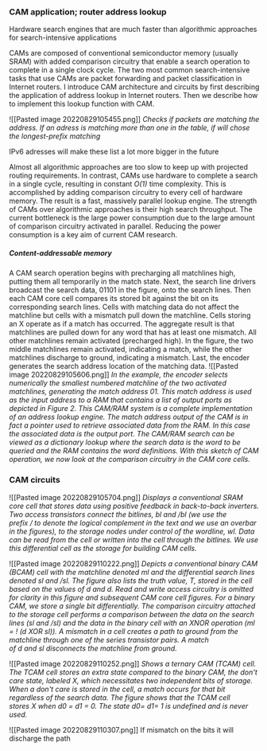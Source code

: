### CAM application; router address lookup
Hardware search engines that are much faster than algorithmic approaches for search-intensive applications

CAMs are composed of conventional semiconductor memory (usually SRAM) with added comparison circuitry that enable a search operation to complete in a single clock cycle. The two most common search-intensive tasks that use CAMs are packet forwarding and packet classification in Internet routers. I introduce CAM architecture and circuits by first describing the application of address lookup in Internet routers. Then we describe how to implement this lookup function with CAM.

![[Pasted image 20220829105455.png]]
	*Checks if packets are matching the address. If an adress is matching more than one in the table, if will chose the longest-prefix matching*

IPv6 adresses will make these list a lot more bigger in the future

Almost all algorithmic approaches are too slow to keep up with projected routing requirements. In contrast, CAMs use hardware to complete a search in a single cycle, resulting in constant *O(1)* time complexity. This is accomplished by adding comparison circuitry to every cell of hardware memory. The result is a fast, massively parallel lookup engine. The strength of CAMs over algorithmic approaches is their high search throughput. The current bottleneck is the large power consumption due to the large amount of comparison circuitry activated in parallel. Reducing the power consumption is a key aim of current CAM research.

##### Content-addressable memory
A CAM search operation begins with precharging all matchlines high, putting them all temporarily in the match state. Next, the search line drivers broadcast the search data, 01101 in the figure, onto the search lines. Then each CAM core cell compares its stored bit against the bit on its corresponding search lines. Cells with matching data do not affect the matchline but cells with a mismatch pull down the matchline. Cells storing an X operate as if a match has occurred. The aggregate result is that matchlines are pulled down for any word that has at least one mismatch. All other matchlines remain activated (precharged high). In the figure, the two middle matchlines remain activated, indicating a match, while the other matchlines discharge to ground, indicating a mismatch. Last, the encoder generates the search address location of the matching data.
![[Pasted image 20220829105606.png]]
	*In the example, the encoder selects numerically the smallest numbered matchline of the two activated matchlines, generating the match address 01. This match address is used as the input address to a RAM that contains a list of output ports as depicted in Figure 2. This CAM/RAM system is a complete implementation of an address lookup engine. The match address output of the CAM is in fact a pointer used to retrieve associated data from the RAM. In this case the associated data is the output port. The CAM/RAM search can be viewed as a dictionary lookup where the search data is the word to be queried and the RAM contains the word definitions. With this sketch of CAM operation, we now look at the comparison circuitry in the CAM core cells.*

### CAM circuits
![[Pasted image 20220829105704.png]]
	*Displays a conventional SRAM core cell that stores data using positive feedback in back-to-back inverters. Two access transistors connect the bitlines, bl and /bl (we use the prefix / to denote the logical complement in the text and we use an overbar in the figures), to the storage nodes under control of the wordline, wl. Data can be read from the cell or written into the cell through the bitlines. We use this differential cell as the storage for building CAM cells.*

![[Pasted image 20220829110222.png]]
	*Depicts a conventional binary CAM (BCAM) cell with the matchline denoted ml and the differential search lines denoted sl and /sl. The figure also lists the truth value, T, stored in the cell based on the values of d and d. Read and write access circuitry is omitted for clarity in this figure and subsequent CAM core cell figures. For a binary CAM, we store a single bit differentially. The comparison circuitry attached to the storage cell performs a comparison between the data on the search lines (sl and /sl) and the data in the binary cell with an XNOR operation (ml = ! (d XOR sl)). A mismatch in a cell creates a path to ground from the matchline through one of the series transistor pairs. A match of d and sl disconnects the matchline from ground.*

![[Pasted image 20220829110252.png]]
	*Shows a ternary CAM (TCAM) cell. The TCAM cell stores an extra state compared to the binary CAM, the don't care state, labeled X, which necessitates two independent bits of storage. When a don't care is stored in the cell, a match occurs for that bit regardless of the search data. The figure shows that the TCAM cell stores X when d0 = d1 = 0. The state d0= d1= 1 is undefined and is never used.*

![[Pasted image 20220829110307.png]]
If mismatch on the bits it will discharge the path